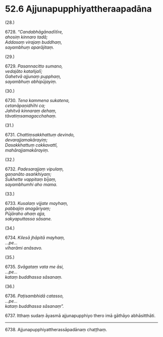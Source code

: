 

# 52.6 Ajjunapupphiyattheraapadāna



(28.)

6728\. _“Candabhāgānadītīre,_  
_ahosiṃ kinnaro tadā;_  
_Addasaṃ virajaṃ buddhaṃ,_  
_sayambhuṃ aparājitaṃ._  


(29.)

6729\. _Pasannacitto sumano,_  
_vedajāto katañjalī;_  
_Gahetvā ajjunaṃ pupphaṃ,_  
_sayambhuṃ abhipūjayiṃ._  


(30.)

6730\. _Tena kammena sukatena,_  
_cetanāpaṇidhīhi ca;_  
_Jahitvā kinnaraṃ dehaṃ,_  
_tāvatiṃsamagacchahaṃ._  


(31.)

6731\. _Chattiṃsakkhattuṃ devindo,_  
_devarajjamakārayiṃ;_  
_Dasakkhattuṃ cakkavattī,_  
_mahārajjamakārayiṃ._  


(32.)

6732\. _Padesarajjaṃ vipulaṃ,_  
_gaṇanāto asaṅkhiyaṃ;_  
_Sukhette vappitaṃ bījaṃ,_  
_sayambhumhi aho mama._  


(33.)

6733\. _Kusalaṃ vijjate mayhaṃ,_  
_pabbajiṃ anagāriyaṃ;_  
_Pūjāraho ahaṃ ajja,_  
_sakyaputtassa sāsane._  


(34.)

6734\. _Kilesā jhāpitā mayhaṃ,_  
_…pe…_  
_viharāmi anāsavo._  


(35.)

6735\. _Svāgataṃ vata me āsi,_  
_…pe…_  
_kataṃ buddhassa sāsanaṃ._  


(36.)

6736\. _Paṭisambhidā catasso,_  
_…pe…_  
_kataṃ buddhassa sāsanaṃ”._  


6737\. Itthaṃ sudaṃ āyasmā ajjunapupphiyo thero imā gāthāyo abhāsitthāti.

---

6738\. Ajjunapupphiyattherassāpadānaṃ chaṭṭhaṃ.





